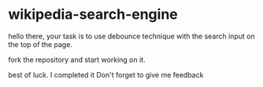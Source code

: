 # wikipedia-search-engine

hello there, your task is to use debounce technique with the search input on the top of the page.

fork the repository and start working on it.

best of luck.
I completed it
Don't forget to give me feedback
